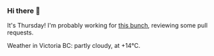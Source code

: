 ### Hi there :wave:

It's Thursday! I'm probably working for [this bunch](https://github.com/kohofinancial), reviewing some pull requests.

Weather in Victoria BC: partly cloudy, at +14°C.
